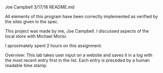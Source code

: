 Joe Campbell 3/17/16 README.md

All elements of this program have been correctly implemented as verified by the sites given in the spec.

This project was made by me, Joe Campbell.  I discussed aspects of the local store with Michael Morisi.

I aproximately spent 2 hours on this assignment.

Overview: This lab takes user input on a website and saves it in a log
with the most recent entry first in the list. Each entry is preceded by
a human readable time stamp.